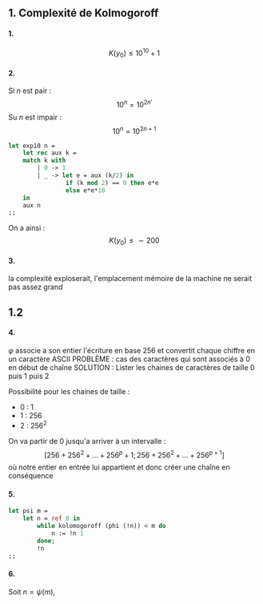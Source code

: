 ## 1. Complexité de Kolmogoroff
#### 1.
$$K(y_{0}) \leq 10^{10}+1$$
#### 2.
Si $n$ est pair : 
$$10^{n} = 10^{2n'}$$
Su $n$ est impair : 
$$10^{n} = 10^{2n+1}$$

```Ocaml
let exp10 n =
	let rec aux k =
	match k with
		| 0 -> 1
		| _ -> let e = aux (k/2) in
				if (k mod 2) == 0 then e*e
				else e*e*10
	in
	aux n
;;
```

On a ainsi : 
$$K(y_{0}) \leq \sim200$$

#### 3.
la complexité exploserait, l'emplacement mémoire de la machine ne serait pas assez grand

## 1.2
#### 4.
$\varphi$ associe a son entier l'écriture en base 256 et convertit chaque chiffre en un caractère ASCII
PROBLÈME : cas des caractères qui sont associés à 0 en début de chaîne
SOLUTION : Lister les chaines de caractères de taille 0 puis 1 puis 2

Possibilité pour les chaines de taille :
- $0$ : $1$
- $1$ : $256$
- $2$ : $256^{2}$

On va partir de $0$ jusqu'a arriver à un intervalle :
$$[256 + 256^{2} + \dots + 256^{p} +1; 256 + 256^{2} + \dots + 256^{p+1}]$$
où notre entier en entrée lui appartient et donc créer une chaîne en conséquence

#### 5.
```Ocaml
let psi m =
	let n = ref 0 in
		while kolomogoroff (phi (!n)) < m do
			n := !n 1
		done;
		!n
;;
```

#### 6.
Soit $n=\psi(m)$, 
